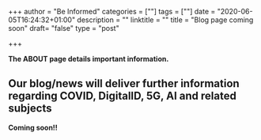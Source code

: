 +++
author = "Be Informed"
categories = [""]
tags = [""]
date = "2020-06-05T16:24:32+01:00"
description = ""
linktitle = ""
title = "Blog page coming soon"
draft= "false"
type = "post"

+++



**The ABOUT page details important information.**

## Our blog/news will deliver further information regarding COVID, DigitalID, 5G, AI and related subjects

**Coming soon!!**


